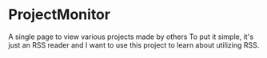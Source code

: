 # ProjectMonitor
A single page to view various projects made by others
To put it simple, it's just an RSS reader and I want to use this project to learn about utilizing RSS.